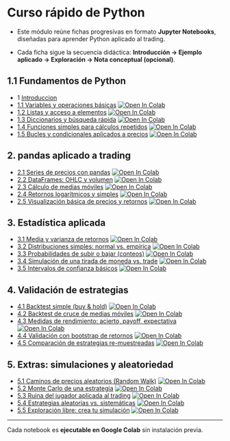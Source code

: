 
# Curso rápido de Python

* Este módulo reúne fichas progresivas en formato **Jupyter Notebooks**, diseñadas para aprender Python aplicado al trading.  

* Cada ficha sigue la secuencia didáctica: **Introducción → Ejemplo aplicado → Exploración → Nota conceptual (opcional)**.




## 1.1 Fundamentos de Python
- 1 [Introduccion](introduccion.md)
- [1.1 Variables y operaciones básicas](notebooks/1.1_variables.ipynb) [![Open In Colab](https://colab.research.google.com/assets/colab-badge.svg)](https://colab.research.google.com/github/cuants-net/cuants-docs/blob/main/python/notebooks/1.1_variables.ipynb)
- [1.2 Listas y acceso a elementos](notebooks/1.2_listas.ipynb) [![Open In Colab](https://colab.research.google.com/assets/colab-badge.svg)](https://colab.research.google.com/github/cuants-net/cuants-docs/blob/main/python/notebooks/1.2_listas.ipynb)
- [1.3 Diccionarios y búsqueda rápida](notebooks/1.3_diccionarios.ipynb) [![Open In Colab](https://colab.research.google.com/assets/colab-badge.svg)](https://colab.research.google.com/github/cuants-net/cuants-docs/blob/main/python/notebooks/1.3_diccionarios.ipynb)
- [1.4 Funciones simples para cálculos repetidos](notebooks/1.4_funciones.ipynb) [![Open In Colab](https://colab.research.google.com/assets/colab-badge.svg)](https://colab.research.google.com/github/cuants-net/cuants-docs/blob/main/python/notebooks/1.4_funciones.ipynb)
- [1.5 Bucles y condicionales aplicados a precios](notebooks/1.5_bucles.ipynb) [![Open In Colab](https://colab.research.google.com/assets/colab-badge.svg)](https://colab.research.google.com/github/cuants-net/cuants-docs/blob/main/python/notebooks/1.5_bucles.ipynb)

## 2. pandas aplicado a trading
- [2.1 Series de precios con pandas](notebooks/2.1_series.ipynb) [![Open In Colab](https://colab.research.google.com/assets/colab-badge.svg)](https://colab.research.google.com/github/cuants-net/cuants-docs/blob/main/python/notebooks/2.1_series.ipynb)
- [2.2 DataFrames: OHLC y volumen](notebooks/2.2_ohlc.ipynb) [![Open In Colab](https://colab.research.google.com/assets/colab-badge.svg)](https://colab.research.google.com/github/cuants-net/cuants-docs/blob/main/python/notebooks/2.2_ohlc.ipynb)
- [2.3 Cálculo de medias móviles](notebooks/2.3_medias.ipynb) [![Open In Colab](https://colab.research.google.com/assets/colab-badge.svg)](https://colab.research.google.com/github/cuants-net/cuants-docs/blob/main/python/notebooks/2.3_medias.ipynb)
- [2.4 Retornos logarítmicos y simples](notebooks/2.4_retornos.ipynb) [![Open In Colab](https://colab.research.google.com/assets/colab-badge.svg)](https://colab.research.google.com/github/cuants-net/cuants-docs/blob/main/python/notebooks/2.4_retornos.ipynb)
- [2.5 Visualización básica de precios y retornos](notebooks/2.5_visualizacion.ipynb) [![Open In Colab](https://colab.research.google.com/assets/colab-badge.svg)](https://colab.research.google.com/github/cuants-net/cuants-docs/blob/main/python/notebooks/2.5_visualizacion.ipynb)

## 3. Estadística aplicada
- [3.1 Media y varianza de retornos](notebooks/3.1_media_varianza.ipynb) [![Open In Colab](https://colab.research.google.com/assets/colab-badge.svg)](https://colab.research.google.com/github/cuants-net/cuants-docs/blob/main/python/notebooks/3.1_media_varianza.ipynb)
- [3.2 Distribuciones simples: normal vs. empírica](notebooks/3.2_distribuciones.ipynb) [![Open In Colab](https://colab.research.google.com/assets/colab-badge.svg)](https://colab.research.google.com/github/cuants-net/cuants-docs/blob/main/python/notebooks/3.2_distribuciones.ipynb)
- [3.3 Probabilidades de subir o bajar (conteos)](notebooks/3.3_probabilidades.ipynb) [![Open In Colab](https://colab.research.google.com/assets/colab-badge.svg)](https://colab.research.google.com/github/cuants-net/cuants-docs/blob/main/python/notebooks/3.3_probabilidades.ipynb)
- [3.4 Simulación de una tirada de moneda vs. trade](notebooks/3.4_moneda_trade.ipynb) [![Open In Colab](https://colab.research.google.com/assets/colab-badge.svg)](https://colab.research.google.com/github/cuants-net/cuants-docs/blob/main/python/notebooks/3.4_moneda_trade.ipynb)
- [3.5 Intervalos de confianza básicos](notebooks/3.5_intervalos.ipynb) [![Open In Colab](https://colab.research.google.com/assets/colab-badge.svg)](https://colab.research.google.com/github/cuants-net/cuants-docs/blob/main/python/notebooks/3.5_intervalos.ipynb)

## 4. Validación de estrategias
- [4.1 Backtest simple (buy & hold)](notebooks/4.1_backtest_basico.ipynb) [![Open In Colab](https://colab.research.google.com/assets/colab-badge.svg)](https://colab.research.google.com/github/cuants-net/cuants-docs/blob/main/python/notebooks/4.1_backtest_basico.ipynb)
- [4.2 Backtest de cruce de medias móviles](notebooks/4.2_backtest_cruce_medias.ipynb) [![Open In Colab](https://colab.research.google.com/assets/colab-badge.svg)](https://colab.research.google.com/github/cuants-net/cuants-docs/blob/main/python/notebooks/4.2_backtest_cruce_medias.ipynb)
- [4.3 Medidas de rendimiento: acierto, payoff, expectativa](notebooks/4.3_medidas_rendimiento.ipynb) [![Open In Colab](https://colab.research.google.com/assets/colab-badge.svg)](https://colab.research.google.com/github/cuants-net/cuants-docs/blob/main/python/notebooks/4.3_medidas_rendimiento.ipynb)
- [4.4 Validación con bootstrap de retornos](notebooks/4.4_bootstrap.ipynb) [![Open In Colab](https://colab.research.google.com/assets/colab-badge.svg)](https://colab.research.google.com/github/cuants-net/cuants-docs/blob/main/python/notebooks/4.4_bootstrap.ipynb)
- [4.5 Comparación de estrategias re-muestreadas](notebooks/4.5_comparacion_bootstrap.ipynb) [![Open In Colab](https://colab.research.google.com/assets/colab-badge.svg)](https://colab.research.google.com/github/cuants-net/cuants-docs/blob/main/python/notebooks/4.5_comparacion_bootstrap.ipynb)

## 5. Extras: simulaciones y aleatoriedad
- [5.1 Caminos de precios aleatorios (Random Walk)](notebooks/5.1_random_walk.ipynb) [![Open In Colab](https://colab.research.google.com/assets/colab-badge.svg)](https://colab.research.google.com/github/cuants-net/cuants-docs/blob/main/python/notebooks/5.1_random_walk.ipynb)
- [5.2 Monte Carlo de una estrategia](notebooks/5.2_montecarlo.ipynb) [![Open In Colab](https://colab.research.google.com/assets/colab-badge.svg)](https://colab.research.google.com/github/cuants-net/cuants-docs/blob/main/python/notebooks/5.2_montecarlo.ipynb)
- [5.3 Ruina del jugador aplicada al trading](notebooks/5.3_ruina_jugador.ipynb) [![Open In Colab](https://colab.research.google.com/assets/colab-badge.svg)](https://colab.research.google.com/github/cuants-net/cuants-docs/blob/main/python/notebooks/5.3_ruina_jugador.ipynb)
- [5.4 Estrategias aleatorias vs. sistemáticas](notebooks/5.4_estrategias_random.ipynb) [![Open In Colab](https://colab.research.google.com/assets/colab-badge.svg)](https://colab.research.google.com/github/cuants-net/cuants-docs/blob/main/python/notebooks/5.4_estrategias_random.ipynb)
- [5.5 Exploración libre: crea tu simulación](notebooks/5.5_exploracion_libre.ipynb) [![Open In Colab](https://colab.research.google.com/assets/colab-badge.svg)](https://colab.research.google.com/github/cuants-net/cuants-docs/blob/main/python/notebooks/5.5_exploracion_libre.ipynb)

---

Cada notebook es **ejecutable en Google Colab** sin instalación previa.
